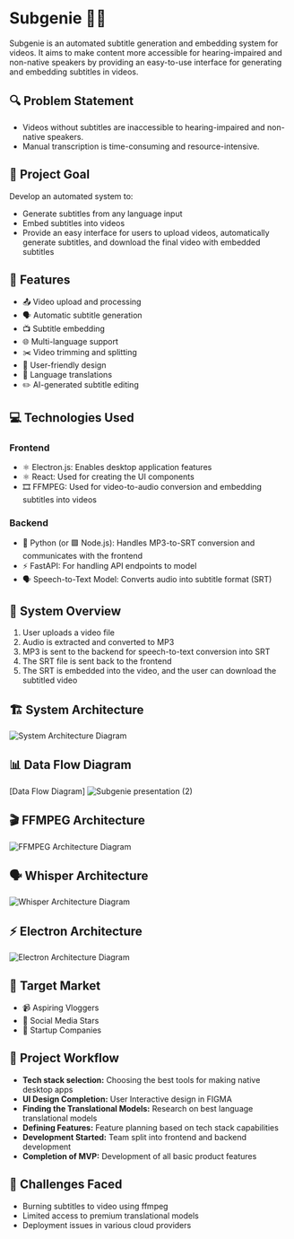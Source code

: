 Subgenie 🎥✨
============

Subgenie is an automated subtitle generation and embedding system for videos. It aims to make content more accessible for hearing-impaired and non-native speakers by providing an easy-to-use interface for generating and embedding subtitles in videos.

🔍 Problem Statement
--------------------

-   Videos without subtitles are inaccessible to hearing-impaired and non-native speakers.
-   Manual transcription is time-consuming and resource-intensive.

🎯 Project Goal
---------------

Develop an automated system to:

-   Generate subtitles from any language input
-   Embed subtitles into videos
-   Provide an easy interface for users to upload videos, automatically generate subtitles, and download the final video with embedded subtitles

🚀 Features
-----------

-   📤 Video upload and processing
-   🗣️ Automatic subtitle generation
-   📺 Subtitle embedding
-   🌐 Multi-language support
-   ✂️ Video trimming and splitting
-   🎨 User-friendly design
-   🔄 Language translations
-   ✏️ AI-generated subtitle editing

💻 Technologies Used
--------------------

### Frontend

-   ⚛️ Electron.js: Enables desktop application features
-   ⚛️ React: Used for creating the UI components
-   🎞️ FFMPEG: Used for video-to-audio conversion and embedding subtitles into videos

### Backend

-   🐍 Python (or 🟩 Node.js): Handles MP3-to-SRT conversion and communicates with the frontend
-   ⚡ FastAPI: For handling API endpoints to model
-   🗣️ Speech-to-Text Model: Converts audio into subtitle format (SRT)

🔄 System Overview
------------------

1.  User uploads a video file
2.  Audio is extracted and converted to MP3
3.  MP3 is sent to the backend for speech-to-text conversion into SRT
4.  The SRT file is sent back to the frontend
5.  The SRT is embedded into the video, and the user can download the subtitled video

🏗️ System Architecture
-----------------------

![System Architecture Diagram](https://github.com/user-attachments/assets/e4838bf4-900a-471e-aef0-0044ae898177)

📊 Data Flow Diagram
--------------------

[Data Flow Diagram]
![Subgenie presentation (2)](https://github.com/user-attachments/assets/2f1e3e6c-8cc4-4ce6-b88e-5b601c5962f2)

🎬 FFMPEG Architecture
----------------------

![FFMPEG Architecture Diagram](https://github.com/user-attachments/assets/548f51ec-927f-4840-8e4b-b4b8b5cbb427)

🗣️ Whisper Architecture
------------------------

![Whisper Architecture Diagram](https://github.com/user-attachments/assets/d9047a02-1a80-4d6f-802d-fe471b9642ef)

⚡ Electron Architecture
-----------------------

![Electron Architecture Diagram](https://github.com/user-attachments/assets/9fae6109-3b9a-4595-a909-4240381e4f46)

🎯 Target Market
----------------

-   📹 Aspiring Vloggers
-   🌟 Social Media Stars
-   🚀 Startup Companies

🚀 Project Workflow
-------------------

-   **Tech stack selection:** Choosing the best tools for making native desktop apps
-   **UI Design Completion:** User Interactive design in FIGMA
-   **Finding the Translational Models:** Research on best language translational models
-   **Defining Features:** Feature planning based on tech stack capabilities
-   **Development Started:** Team split into frontend and backend development
-   **Completion of MVP:** Development of all basic product features

🚧 Challenges Faced
-------------------

-   Burning subtitles to video using ffmpeg
-   Limited access to premium translational models
-   Deployment issues in various cloud providers
